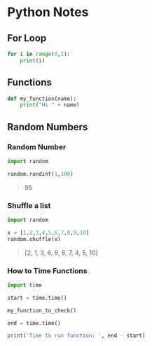 # Python Notes

## For Loop
```python
for i in range(0,1):
    print(i)
```

## Functions

```python
def my_function(name):
    print("Hi " + name)

```

## Random Numbers

### Random Number
```python
import random

random.randint(1,100) 
```
> 95

### Shuffle a list
```python
import random

x = [1,2,3,4,5,6,7,8,9,10]
random.shuffle(x)
```
> [2, 1, 3, 6, 9, 8, 7, 4, 5, 10]


### How to Time Functions

```python
import time

start = time.time()

my_function_to_check()

end = time.time()

print('Time to run function: ', end - start)

```